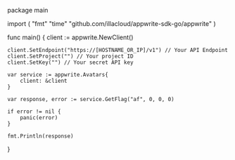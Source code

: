 package main

import (
    "fmt"
    "time"
    "github.com/illacloud/appwrite-sdk-go/appwrite"
)

func main() {
    client := appwrite.NewClient()

    client.SetEndpoint("https://[HOSTNAME_OR_IP]/v1") // Your API Endpoint
    client.SetProject("") // Your project ID
    client.SetKey("") // Your secret API key

    var service := appwrite.Avatars{
        client: &client
    }

    var response, error := service.GetFlag("af", 0, 0, 0)

    if error != nil {
        panic(error)
    }

    fmt.Println(response)
}
